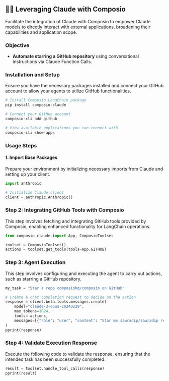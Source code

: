 ## 🚀🔗 Leveraging Claude with Composio

Facilitate the integration of Claude with Composio to empower Claude models to directly interact with external applications, broadening their capabilities and application scope.

### Objective

- **Automate starring a GitHub repository** using conversational instructions via Claude Function Calls.

### Installation and Setup

Ensure you have the necessary packages installed and connect your GitHub account to allow your agents to utilize GitHub functionalities.

```bash
# Install Composio LangChain package
pip install composio-claude

# Connect your GitHub account
composio-cli add github

# View available applications you can connect with
composio-cli show-apps
```

### Usage Steps

#### 1. Import Base Packages

Prepare your environment by initializing necessary imports from Claude and setting up your client.

```python
import anthropic

# Initialize Claude client
client = anthropic.Anthropic()
```

### Step 2: Integrating GitHub Tools with Composio

This step involves fetching and integrating GitHub tools provided by Composio, enabling enhanced functionality for LangChain operations.
```python
from composio_claude import App, ComposioToolset

toolset = ComposioToolset()
actions = toolset.get_tools(tools=App.GITHUB)
```

### Step 3: Agent Execution

This step involves configuring and executing the agent to carry out actions, such as starring a GitHub repository.

```python
my_task = "Star a repo composiohq/composio on GitHub"

# Create a chat completion request to decide on the action
response = client.beta.tools.messages.create(
    model="claude-3-opus-20240229",
    max_tokens=1024,
    tools= actions,
    messages=[{"role": "user", "content": "Star me sawradip/sawradip repo in github."}],
)
pprint(response)
```

### Step 4: Validate Execution Response

Execute the following code to validate the response, ensuring that the intended task has been successfully completed.

```python
result = toolset.handle_tool_calls(response)
pprint(result)
```
